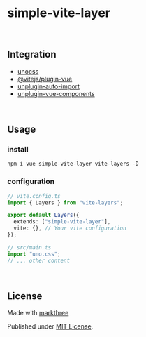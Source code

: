 # simple-vite-layer

<br />

## Integration

- [unocss](https://github.com/unocss/unocss)
- [@vitejs/plugin-vue](https://github.com/vitejs/vite-plugin-vue)
- [unplugin-auto-import](https://github.com/antfu/unplugin-auto-import)
- [unplugin-vue-components](https://github.com/antfu/unplugin-vue-components)

<br />

## Usage

### install

```shell
npm i vue simple-vite-layer vite-layers -D
```

### configuration

```ts
// vite.config.ts
import { Layers } from "vite-layers";

export default Layers({
  extends: ["simple-vite-layer"],
  vite: {}, // Your vite configuration
});
```

```ts
// src/main.ts
import "uno.css";
// ... other content
```

<br />

## License

Made with [markthree](https://github.com/markthree)

Published under [MIT License](./LICENSE).
